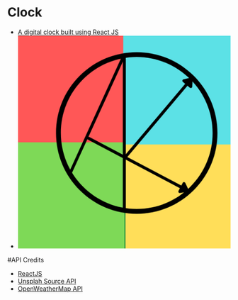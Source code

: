 # Clock
* [A digital clock built using React JS](https://akamran2001.github.io/Clock)
* ![](https://github.com/akamran2001/Clock/blob/main/public/logo%20512.png)

#API Credits
* [ReactJS](https://reactjs.org/)
* [Unsplah Source API](https://source.unsplash.com/)
* [OpenWeatherMap API](https://openweathermap.org/api)
